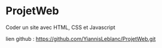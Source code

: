 # ProjetWeb
Coder un site avec HTML, CSS et Javascript

lien github : https://github.com/YiannisLeblanc/ProjetWeb.git
